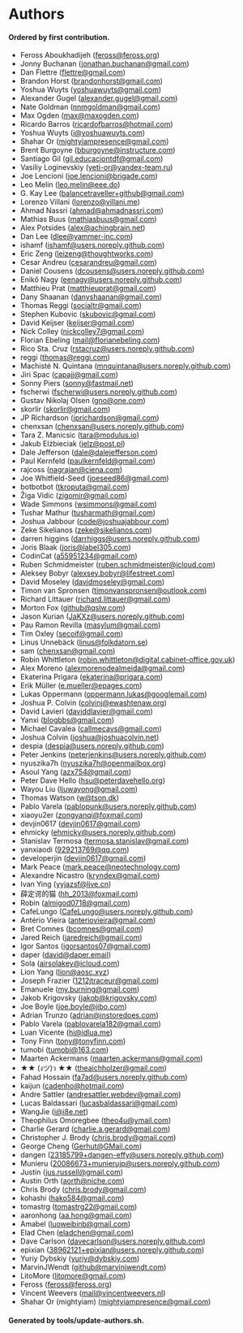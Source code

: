 # Authors

#### Ordered by first contribution.

- Feross Aboukhadijeh ([feross@feross.org](mailto:feross@feross.org))
- Jonny Buchanan ([jonathan.buchanan@gmail.com](mailto:jonathan.buchanan@gmail.com))
- Dan Flettre ([flettre@gmail.com](mailto:flettre@gmail.com))
- Brandon Horst ([brandonhorst@gmail.com](mailto:brandonhorst@gmail.com))
- Yoshua Wuyts ([yoshuawuyts@gmail.com](mailto:yoshuawuyts@gmail.com))
- Alexander Gugel ([alexander.gugel@gmail.com](mailto:alexander.gugel@gmail.com))
- Nate Goldman ([nnmgoldman@gmail.com](mailto:nnmgoldman@gmail.com))
- Max Ogden ([max@maxogden.com](mailto:max@maxogden.com))
- Ricardo Barros ([ricardofbarros@hotmail.com](mailto:ricardofbarros@hotmail.com))
- Yoshua Wuyts ([i@yoshuawuyts.com](mailto:i@yoshuawuyts.com))
- Shahar Or ([mightyiampresence@gmail.com](mailto:mightyiampresence@gmail.com))
- Brent Burgoyne ([bburgoyne@instructure.com](mailto:bburgoyne@instructure.com))
- Santiago Gil ([gil.educaciontdf@gmail.com](mailto:gil.educaciontdf@gmail.com))
- Vasiliy Loginevskiy ([yeti-or@yandex-team.ru](mailto:yeti-or@yandex-team.ru))
- Joe Lencioni ([joe.lencioni@brigade.com](mailto:joe.lencioni@brigade.com))
- Leo Melin ([leo.melin@eee.do](mailto:leo.melin@eee.do))
- G. Kay Lee ([balancetraveller+github@gmail.com](mailto:balancetraveller+github@gmail.com))
- Lorenzo Villani ([lorenzo@villani.me](mailto:lorenzo@villani.me))
- Ahmad Nassri ([ahmad@ahmadnassri.com](mailto:ahmad@ahmadnassri.com))
- Mathias Buus ([mathiasbuus@gmail.com](mailto:mathiasbuus@gmail.com))
- Alex Potsides ([alex@achingbrain.net](mailto:alex@achingbrain.net))
- Dan Lee ([dlee@yammer-inc.com](mailto:dlee@yammer-inc.com))
- ishamf ([ishamf@users.noreply.github.com](mailto:ishamf@users.noreply.github.com))
- Eric Zeng ([leizeng@thoughtworks.com](mailto:leizeng@thoughtworks.com))
- Cesar Andreu ([cesarandreu@gmail.com](mailto:cesarandreu@gmail.com))
- Daniel Cousens ([dcousens@users.noreply.github.com](mailto:dcousens@users.noreply.github.com))
- Enikő Nagy ([eenagy@users.noreply.github.com](mailto:eenagy@users.noreply.github.com))
- Matthieu Prat ([matthieuprat@gmail.com](mailto:matthieuprat@gmail.com))
- Dany Shaanan ([danyshaanan@gmail.com](mailto:danyshaanan@gmail.com))
- Thomas Reggi ([socialtr@gmail.com](mailto:socialtr@gmail.com))
- Stephen Kubovic ([skubovic@gmail.com](mailto:skubovic@gmail.com))
- David Keijser ([keijser@gmail.com](mailto:keijser@gmail.com))
- Nick Colley ([nickcolley7@gmail.com](mailto:nickcolley7@gmail.com))
- Florian Ebeling ([mail@florianebeling.com](mailto:mail@florianebeling.com))
- Rico Sta. Cruz ([rstacruz@users.noreply.github.com](mailto:rstacruz@users.noreply.github.com))
- reggi ([thomas@reggi.com](mailto:thomas@reggi.com))
- Machisté N. Quintana ([mnquintana@users.noreply.github.com](mailto:mnquintana@users.noreply.github.com))
- Jiri Spac ([capajj@gmail.com](mailto:capajj@gmail.com))
- Sonny Piers ([sonny@fastmail.net](mailto:sonny@fastmail.net))
- fscherwi ([fscherwi@users.noreply.github.com](mailto:fscherwi@users.noreply.github.com))
- Gustav Nikolaj Olsen ([gno@one.com](mailto:gno@one.com))
- skorlir ([skorlir@gmail.com](mailto:skorlir@gmail.com))
- JP Richardson ([jprichardson@gmail.com](mailto:jprichardson@gmail.com))
- chenxsan ([chenxsan@users.noreply.github.com](mailto:chenxsan@users.noreply.github.com))
- Tara Z. Manicsic ([tara@modulus.io](mailto:tara@modulus.io))
- Jakub Elżbieciak ([jelz@post.pl](mailto:jelz@post.pl))
- Dale Jefferson ([dale@dalejefferson.com](mailto:dale@dalejefferson.com))
- Paul Kernfeld ([paulkernfeld@gmail.com](mailto:paulkernfeld@gmail.com))
- rajcoss ([nagrajan@ciena.com](mailto:nagrajan@ciena.com))
- Joe Whitfield-Seed ([joeseed86@gmail.com](mailto:joeseed86@gmail.com))
- botbotbot ([tkroputa@gmail.com](mailto:tkroputa@gmail.com))
- Žiga Vidic ([zigomir@gmail.com](mailto:zigomir@gmail.com))
- Wade Simmons ([wsimmons@gmail.com](mailto:wsimmons@gmail.com))
- Tushar Mathur ([tusharmath@gmail.com](mailto:tusharmath@gmail.com))
- Joshua Jabbour ([code@joshuajabbour.com](mailto:code@joshuajabbour.com))
- Zeke Sikelianos ([zeke@sikelianos.com](mailto:zeke@sikelianos.com))
- darren higgins ([darrhiggs@users.noreply.github.com](mailto:darrhiggs@users.noreply.github.com))
- Joris Blaak ([joris@label305.com](mailto:joris@label305.com))
- CodinCat ([a55951234@gmail.com](mailto:a55951234@gmail.com))
- Ruben Schmidmeister ([ruben.schmidmeister@icloud.com](mailto:ruben.schmidmeister@icloud.com))
- Aleksey Bobyr ([alexsey.bobyr@lifestreet.com](mailto:alexsey.bobyr@lifestreet.com))
- David Moseley ([davidmoseley@gmail.com](mailto:davidmoseley@gmail.com))
- Timon van Spronsen ([timonvanspronsen@outlook.com](mailto:timonvanspronsen@outlook.com))
- Richard Littauer ([richard.littauer@gmail.com](mailto:richard.littauer@gmail.com))
- Morton Fox ([github@qslw.com](mailto:github@qslw.com))
- Jason Kurian ([JaKXz@users.noreply.github.com](mailto:JaKXz@users.noreply.github.com))
- Pau Ramon Revilla ([masylum@gmail.com](mailto:masylum@gmail.com))
- Tim Oxley ([secoif@gmail.com](mailto:secoif@gmail.com))
- Linus Unnebäck ([linus@folkdatorn.se](mailto:linus@folkdatorn.se))
- sam ([chenxsan@gmail.com](mailto:chenxsan@gmail.com))
- Robin Whittleton ([robin.whittleton@digital.cabinet-office.gov.uk](mailto:robin.whittleton@digital.cabinet-office.gov.uk))
- Alex Moreno ([alexmorenodealmeida@gmail.com](mailto:alexmorenodealmeida@gmail.com))
- Ekaterina Prigara ([ekaterina@prigara.com](mailto:ekaterina@prigara.com))
- Erik Müller ([e.mueller@epages.com](mailto:e.mueller@epages.com))
- Lukas Oppermann ([oppermann.lukas@googlemail.com](mailto:oppermann.lukas@googlemail.com))
- Joshua P. Colvin ([colvinj@ewashtenaw.org](mailto:colvinj@ewashtenaw.org))
- David Lavieri ([daviddlavier@gmail.com](mailto:daviddlavier@gmail.com))
- Yanxi ([blogbbs@gmail.com](mailto:blogbbs@gmail.com))
- Michael Cavalea ([callmecavs@gmail.com](mailto:callmecavs@gmail.com))
- Joshua Colvin ([joshua@joshuacolvin.net](mailto:joshua@joshuacolvin.net))
- despia ([despia@users.noreply.github.com](mailto:despia@users.noreply.github.com))
- Peter Jenkins ([peterjenkins@users.noreply.github.com](mailto:peterjenkins@users.noreply.github.com))
- nyuszika7h ([nyuszika7h@openmailbox.org](mailto:nyuszika7h@openmailbox.org))
- Asoul Yang ([azx754@gmail.com](mailto:azx754@gmail.com))
- Peter Dave Hello ([hsu@peterdavehello.org](mailto:hsu@peterdavehello.org))
- Wayou Liu ([liuwayong@gmail.com](mailto:liuwayong@gmail.com))
- Thomas Watson ([w@tson.dk](mailto:w@tson.dk))
- Pablo Varela ([pablopunk@users.noreply.github.com](mailto:pablopunk@users.noreply.github.com))
- xiaoyu2er ([zongyanqi@foxmail.com](mailto:zongyanqi@foxmail.com))
- devjin0617 ([devjin0617@gmail.com](mailto:devjin0617@gmail.com))
- ehmicky ([ehmicky@users.noreply.github.com](mailto:ehmicky@users.noreply.github.com))
- Stanislav Termosa ([termosa.stanislav@gmail.com](mailto:termosa.stanislav@gmail.com))
- yanxiaodi ([929213769@qq.com](mailto:929213769@qq.com))
- developerjin ([devjin0617@gmail.com](mailto:devjin0617@gmail.com))
- Mark Peace ([mark.peace@neotechnology.com](mailto:mark.peace@neotechnology.com))
- Alexandre Nicastro ([kryndex@gmail.com](mailto:kryndex@gmail.com))
- Ivan Ying ([yyjazsf@live.cn](mailto:yyjazsf@live.cn))
- 薛定谔的猫 ([hh_2013@foxmail.com](mailto:hh_2013@foxmail.com))
- Robin ([almigod0718@gmail.com](mailto:almigod0718@gmail.com))
- CafeLungo ([CafeLungo@users.noreply.github.com](mailto:CafeLungo@users.noreply.github.com))
- Antério Vieira ([anteriovieira@gmail.com](mailto:anteriovieira@gmail.com))
- Bret Comnes ([bcomnes@gmail.com](mailto:bcomnes@gmail.com))
- Jared Reich ([jaredreich@gmail.com](mailto:jaredreich@gmail.com))
- Igor Santos ([igorsantos07@gmail.com](mailto:igorsantos07@gmail.com))
- daper ([david@daper.email](mailto:david@daper.email))
- Sola ([airsolakey@icloud.com](mailto:airsolakey@icloud.com))
- Lion Yang ([lion@aosc.xyz](mailto:lion@aosc.xyz))
- Joseph Frazier ([1212jtraceur@gmail.com](mailto:1212jtraceur@gmail.com))
- Emanuele ([my.burning@gmail.com](mailto:my.burning@gmail.com))
- Jakob Krigovsky ([jakob@krigovsky.com](mailto:jakob@krigovsky.com))
- Joe Boyle ([joe.boyle@jibo.com](mailto:joe.boyle@jibo.com))
- Adrian Trunzo ([adrian@instoredoes.com](mailto:adrian@instoredoes.com))
- Pablo Varela ([pablovarela182@gmail.com](mailto:pablovarela182@gmail.com))
- Luan Vicente ([hi@idlua.me](mailto:hi@idlua.me))
- Tony Finn ([tony@tonyfinn.com](mailto:tony@tonyfinn.com))
- tumobi ([tumobi@163.com](mailto:tumobi@163.com))
- Maarten Ackermans ([maarten.ackermans@gmail.com](mailto:maarten.ackermans@gmail.com))
- ★★ (งツ)ว ★★ ([theaichholzer@gmail.com](mailto:theaichholzer@gmail.com))
- Fahad Hossain ([fa7ad@users.noreply.github.com](mailto:fa7ad@users.noreply.github.com))
- kaijun ([cadenho@hotmail.com](mailto:cadenho@hotmail.com))
- Andre Sattler ([andresattler.webdev@gmail.com](mailto:andresattler.webdev@gmail.com))
- Lucas Baldassari ([lucasbaldassari@gmail.com](mailto:lucasbaldassari@gmail.com))
- WangJie ([i@i8e.net](mailto:i@i8e.net))
- Theophilus Omoregbee ([theo4u@ymail.com](mailto:theo4u@ymail.com))
- Charlie Gerard ([charlie.a.gerard@gmail.com](mailto:charlie.a.gerard@gmail.com))
- Christopher J. Brody ([chris.brody@gmail.com](mailto:chris.brody@gmail.com))
- George Cheng ([Gerhut@GMail.com](mailto:Gerhut@GMail.com))
- dangen ([23185799+dangen-effy@users.noreply.github.com](mailto:23185799+dangen-effy@users.noreply.github.com))
- Munieru ([20086673+munierujp@users.noreply.github.com](mailto:20086673+munierujp@users.noreply.github.com))
- Justin ([jus.russell@gmail.com](mailto:jus.russell@gmail.com))
- Austin Orth ([aorth@niche.com](mailto:aorth@niche.com))
- Chris Brody ([chris.brody@gmail.com](mailto:chris.brody@gmail.com))
- kohashi ([hako584@gmail.com](mailto:hako584@gmail.com))
- tomastrg ([tomastrg22@gmail.com](mailto:tomastrg22@gmail.com))
- aaronhong ([aa.hong@gmail.com](mailto:aa.hong@gmail.com))
- Amabel ([luoweibinb@gmail.com](mailto:luoweibinb@gmail.com))
- Elad Chen ([eladchen@gmail.com](mailto:eladchen@gmail.com))
- Dave Carlson ([davecarlson@users.noreply.github.com](mailto:davecarlson@users.noreply.github.com))
- epixian ([38962121+epixian@users.noreply.github.com](mailto:38962121+epixian@users.noreply.github.com))
- Yuriy Dybskiy ([yuriy@dybskiy.com](mailto:yuriy@dybskiy.com))
- MarvinJWendt ([github@marvinjwendt.com](mailto:github@marvinjwendt.com))
- LitoMore ([litomore@gmail.com](mailto:litomore@gmail.com))
- Feross ([feross@feross.org](mailto:feross@feross.org))
- Vincent Weevers ([mail@vincentweevers.nl](mailto:mail@vincentweevers.nl))
- Shahar Or (mightyiam) ([mightyiampresence@gmail.com](mailto:mightyiampresence@gmail.com))

#### Generated by tools/update-authors.sh.
